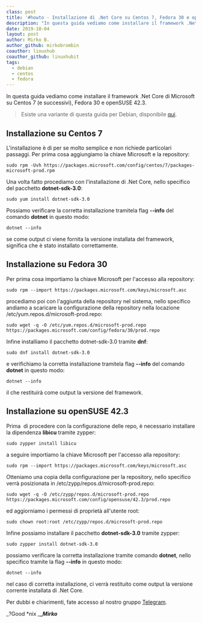 ```yaml
---
class: post
title: '#howto - Installazione di .Net Core su Centos 7, Fedora 30 e openSUSE 42.3'
description: "In questa guida vediamo come installare il framework .Net Core di Microsoft su Centos 7 (e successivi), Fedora 30 e openSUSE 42.3."
date: 2019-10-04
layout: post
author: Mirko B.
author_github: mirkobrombin
coauthor: linuxhub
coauthor_github: linuxhubit
tags:
  - debian  
  - centos  
  - fedora
---
```

In questa guida vediamo come installare il framework .Net Core di Microsoft su Centos 7 (e successivi), Fedora 30 e openSUSE 42.3.

> Esiste una variante di questa guida per Debian, disponibile [qui](https://linuxhub.it/article/howto-installare-net-core-su-debian).

## Installazione su Centos 7

L'installazione è di per se molto semplice e non richiede particolari passaggi. Per prima cosa aggiungiamo la chiave Microsoft e la repository:

    sudo rpm -Uvh https://packages.microsoft.com/config/centos/7/packages-microsoft-prod.rpm

Una volta fatto procediamo con l'installazione di .Net Core, nello specifico del pacchetto **dotnet-sdk-3.0**:

    sudo yum install dotnet-sdk-3.0

Possiamo verificare la corretta installazione tramitela flag **--info** del comando **dotnet** in questo modo:

    dotnet --info

se come output ci viene fornita la versione installata del framework, significa che è stato installato correttamente.

## Installazione su Fedora 30

Per prima cosa importiamo la chiave Microsoft per l'accesso alla repository:

    sudo rpm --import https://packages.microsoft.com/keys/microsoft.asc

procediamo poi con l'aggiunta della repository nel sistema, nello specifico andiamo a scaricare la configurazione della repository nella locazione /etc/yum.repos.d/microsoft-prod.repo:

    sudo wget -q -O /etc/yum.repos.d/microsoft-prod.repo https://packages.microsoft.com/config/fedora/30/prod.repo

Infine installiamo il pacchetto dotnet-sdk-3.0 tramite **dnf**:

    sudo dnf install dotnet-sdk-3.0

e verifichiamo la corretta installazione tramitela flag **--info** del comando **dotnet** in questo modo:

    dotnet --info

il che restituirà come output la versione del framework.

## Installazione su openSUSE 42.3

Prima  di procedere con la configurazione delle repo, è necessario installare la dipendenza **libicu** tramite zypper:

    sudo zypper install libicu

a seguire importiamo la chiave Microsoft per l'accesso alla repository:

    sudo rpm --import https://packages.microsoft.com/keys/microsoft.asc

Otteniamo una copia della configurazione per la repository, nello specifico verrà posizionata in /etc/zypp/repos.d/microsoft-prod.repo:

    sudo wget -q -O /etc/zypp/repos.d/microsoft-prod.repo https://packages.microsoft.com/config/opensuse/42.3/prod.repo

ed aggiorniamo i permessi di proprietà all'utente root:

    sudo chown root:root /etc/zypp/repos.d/microsoft-prod.repo

Infine possiamo installare il pacchetto **dotnet-sdk-3.0** tramite zypper:

    sudo zypper install dotnet-sdk-3.0

possiamo verificare la corretta installazione tramite comando **dotnet**, nello specifico tramite la flag **--info** in questo modo:

    dotnet --info

nel caso di corretta installazione, ci verrà restituito come output la versione corrente installata di .Net Core.

Per dubbi e chiarimenti, fate accesso al nostro gruppo [Telegram](https://t.me/gentedilinux).

_?Good *nix _**__Mirko_**